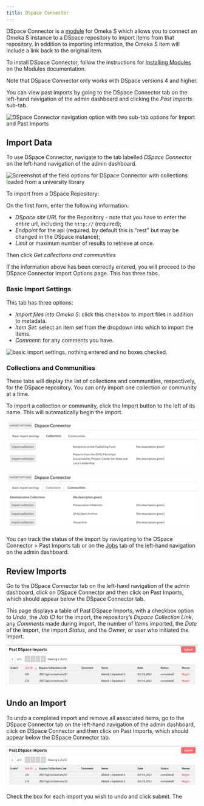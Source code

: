 ```yaml
---
title: DSpace Connector
---
```


DSpace Connector is a [module](index.md) for Omeka S which allows you to connect an Omeka S instance to a DSpace repository to import items from that repository. In addition to importing information, the Omeka S item will include a link back to the original item.

To install DSpace Connector, follow the instructions for [Installing Modules](index.md#installing-modules) on the Modules documentation.

Note that DSpace Connector only works with DSpace versions 4 and higher.

You can view past imports by going to the DSpace Connector tab on the left-hand navigation of the admin dashboard and clicking the *Past Imports* sub-tab.

![DSpace Connector navigation option with two sub-tab options for Import and Past Imports](modules/modulesfiles/dspace_nav.png)

## Import Data
To use DSpace Connector, navigate to the tab labelled *DSpace Connector* on the left-hand navigation of the admin dashboard. 

![Screenshot of the field options for DSpace Connector with collections loaded from a university library](modules/modulesfiles/dspace_import.png)

To import from a DSpace Repository: 

On the first form, enter the following information: 

* *DSpace site URL* for the Repository - note that you have to enter the entire url, including the `http://` (required);
* *Endpoint* for the api (required. by default this is "rest" but may be changed in the DSpace instance);
* *Limit* or maximum number of results to retrieve at once. 

Then click *Get collections and communities*

If the information above has been correctly entered, you will proceed to the DSpace Connector Import Options page. This has three tabs. 

### Basic Import Settings
This tab has three options:

* *Import files into Omeka S*: click this checkbox to import files in addition to metadata.
* *Item Set*: select an item set from the dropdown into which to import the items. 
* *Comment*: for any comments you have.

![basic import settings, nothing entered and no boxes checked.](modules/modulesfiles/dspace_importset.png) 

### Collections and Communities
These tabs will display the list of collections and communities, respectively, for the DSpace repository. You can only import one collection or community at a time.

To import a collection or community, click the Import button to the left of its name. This will automatically begin the import.

![First few collections from mars.gmu.edu's DSpace repository](modulesfiles/dspace_coll.png)

![First community from mars.gmu.edu's DSpace repository](modulesfiles/dspace_comm.png)

You can track the status of the import by navigating to the DSpace Connector > Past Imports tab or on the [Jobs](/admin/jobs.md) tab of the left-hand navigation on the admin dashboard.

## Review Imports
Go to the DSpace Connector tab on the left-hand navigation of the admin dashboard, click on DSpace Connector and then click on Past Imports, which should appear below the DSpace Connector tab.

This page displays a table of Past DSpace Imports, with a checkbox option to *Undo*, the *Job ID* for the import, the repository’s *Dspace Collection Link*, any *Comments* made during import, the number of *Items* imported, the *Date* of the import, the import *Status*, and the *Owner*, or user who initiated the import.

![Table of past imports showing two from mars.gmu.edu](modulesfiles/mods_dspacepast.png)

## Undo an Import
To undo a completed import and remove all associated items, go to the DSpace Connector tab on the left-hand navigation of the admin dashboard, click on DSpace Connector and then click on Past Imports, which should appear below the DSpace Connector tab.

![Table of past imports showing two from mars.gmu.edu](modulesfiles/mods_dspacepast.png)

Check the box for each import you wish to undo and click submit. The 


